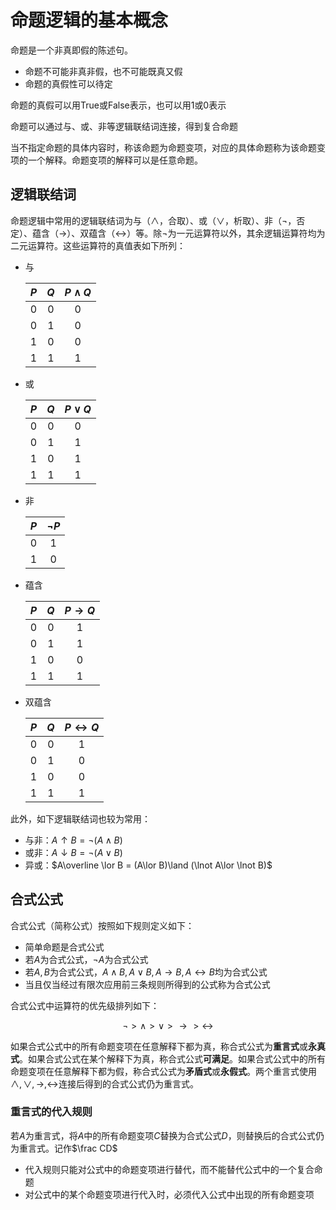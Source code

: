 # 命题逻辑的基本概念

命题是一个非真即假的陈述句。

* 命题不可能非真非假，也不可能既真又假
* 命题的真假性可以待定

命题的真假可以用True或False表示，也可以用1或0表示

命题可以通过与、或、非等逻辑联结词连接，得到复合命题

当不指定命题的具体内容时，称该命题为命题变项，对应的具体命题称为该命题变项的一个解释。命题变项的解释可以是任意命题。

## 逻辑联结词

命题逻辑中常用的逻辑联结词为与（$\land$，合取）、或（$\lor$，析取）、非（$\lnot$，否定）、蕴含（$\rightarrow$）、双蕴含（$\leftrightarrow$）等。除$\lnot$为一元运算符以外，其余逻辑运算符均为二元运算符。这些运算符的真值表如下所列：

* 与
  
  |$P$|$Q$|$P\land Q$|
  |:-:|:-:|:--------:|
  | 0 | 0 |     0    |
  | 0 | 1 |     0    |
  | 1 | 0 |     0    |
  | 1 | 1 |     1    |

* 或
  
  |$P$|$Q$|$P\lor Q$|
  |:-:|:-:|:--------:|
  | 0 | 0 |     0    |
  | 0 | 1 |     1    |
  | 1 | 0 |     1    |
  | 1 | 1 |     1    |

* 非
  
  |$P$|$\lnot P$|
  |:-:|:-:|
  | 0 | 1 |
  | 1 | 0 |

* 蕴含
  
  |$P$|$Q$|$P\rightarrow Q$|
  |:-:|:-:|:--------:|
  | 0 | 0 |     1    |
  | 0 | 1 |     1    |
  | 1 | 0 |     0    |
  | 1 | 1 |     1    |

* 双蕴含
  
  |$P$|$Q$|$P\leftrightarrow Q$|
  |:-:|:-:|:--------:|
  | 0 | 0 |     1    |
  | 0 | 1 |     0    |
  | 1 | 0 |     0    |
  | 1 | 1 |     1    |

此外，如下逻辑联结词也较为常用：

* 与非：$A\uparrow B = \lnot (A\land B)$
* 或非：$A\downarrow B = \lnot (A\lor B)$
* 异或：$A\overline \lor B = (A\lor B)\land (\lnot A\lor \lnot B)$

## 合式公式

合式公式（简称公式）按照如下规则定义如下：

* 简单命题是合式公式
* 若$A$为合式公式，$\lnot A$为合式公式
* 若$A, B$为合式公式，$A\land B, A\lor B, A\rightarrow B, A\leftrightarrow B$均为合式公式
* 当且仅当经过有限次应用前三条规则所得到的公式称为合式公式

合式公式中运算符的优先级排列如下：

$$
\lnot > \land > \lor > \rightarrow > \leftrightarrow
$$

如果合式公式中的所有命题变项在任意解释下都为真，称合式公式为**重言式**或**永真式**。如果合式公式在某个解释下为真，称合式公式**可满足**。如果合式公式中的所有命题变项在任意解释下都为假，称合式公式为**矛盾式**或**永假式**。两个重言式使用$\land, \lor, \rightarrow, \leftrightarrow$连接后得到的合式公式仍为重言式。

### 重言式的代入规则

若$A$为重言式，将$A$中的所有命题变项$C$替换为合式公式$D$，则替换后的合式公式仍为重言式。记作$\frac CD$

* 代入规则只能对公式中的命题变项进行替代，而不能替代公式中的一个复合命题
* 对公式中的某个命题变项进行代入时，必须代入公式中出现的所有命题变项
